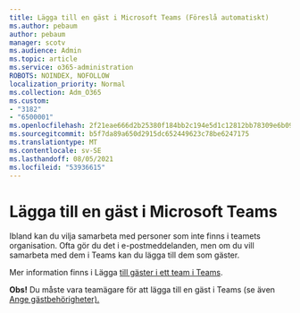 ```yaml
---
title: Lägga till en gäst i Microsoft Teams (Föreslå automatiskt)
ms.author: pebaum
author: pebaum
manager: scotv
ms.audience: Admin
ms.topic: article
ms.service: o365-administration
ROBOTS: NOINDEX, NOFOLLOW
localization_priority: Normal
ms.collection: Adm_O365
ms.custom:
- "3182"
- "6500001"
ms.openlocfilehash: 2f21eae666d2b25380f184bb2c194e5d1c12812bb78309e6b09f9f497163b8c8
ms.sourcegitcommit: b5f7da89a650d2915dc652449623c78be6247175
ms.translationtype: MT
ms.contentlocale: sv-SE
ms.lasthandoff: 08/05/2021
ms.locfileid: "53936615"
---
```

# <a name="add-a-guest-to-microsoft-teams"></a>Lägga till en gäst i Microsoft Teams

Ibland kan du vilja samarbeta med personer som inte finns i teamets organisation. Ofta gör du det i e-postmeddelanden, men om du vill samarbeta med dem i Teams kan du lägga till dem som gäster.

Mer information finns i Lägga [till gäster i ett team i Teams](https://support.office.com/article/add-guests-to-a-team-in-teams-fccb4fa6-f864-4508-bdde-256e7384a14f#ID0EAABAAA=Desktop).

**Obs!** Du måste vara teamägare för att lägga till en gäst i Teams (se även [Ange gästbehörigheter).](https://support.office.com/article/set-guest-permissions-for-channels-in-teams-4756c468-2746-4bfd-a582-736d55fcc169)